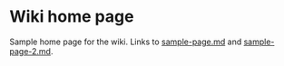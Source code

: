 # Wiki home page

Sample home page for the wiki.
Links to [sample-page.md](sample-page.md) and [sample-page-2.md](sample-page-2.md).